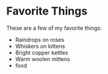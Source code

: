 # Favorite Things

These are a few of my favorite things:

- Raindrops on roses
- Whiskers on kittens
- Bright copper kettles
- Warm woolen mittens
- food
